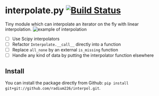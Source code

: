 # interpolate.py [![Build Status](https://travis-ci.org/radium226/interpolate.py.svg?branch=master)](https://travis-ci.org/radium226/interpolate.py)
Tiny module which can interpolate an iterator on the fly with linear interpolation. 
![example of interpolation](https://raw.github.com/radium226/interpolate.py/master/example_interpolate.png)
 - [ ] Use Scipy interpolators
 - [ ] Refactor `Interpolate.__call__` directly into a function
 - [ ] Replace `all_none` by an external `is_missing` function
 - [ ] Handle any kind of data by putting the interpolator function elsewhere

## Install
You can install the package directly from Github: `pip install git+git://github.com/radium226/interpol.git`.
